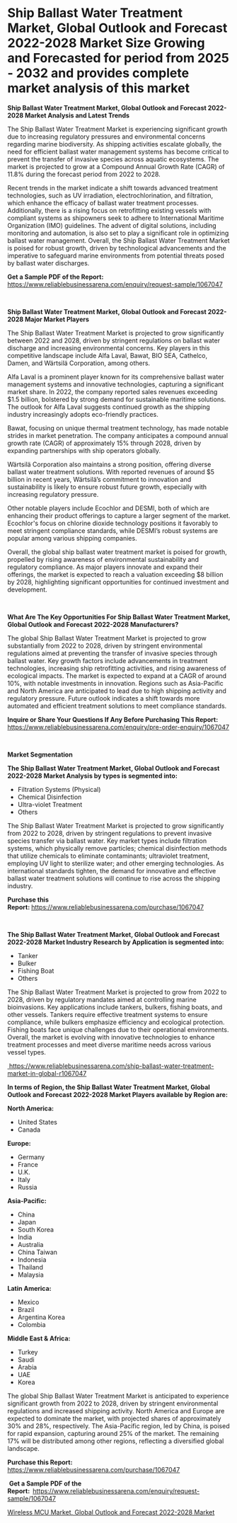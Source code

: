 <p><h1>Ship Ballast Water Treatment Market, Global Outlook and Forecast 2022-2028 Market Size Growing and Forecasted for period from 2025 - 2032 and provides complete market analysis of this market</h1></p><p><strong>Ship Ballast Water Treatment Market, Global Outlook and Forecast 2022-2028 Market Analysis and Latest Trends</strong></p>
<p><p>The Ship Ballast Water Treatment Market is experiencing significant growth due to increasing regulatory pressures and environmental concerns regarding marine biodiversity. As shipping activities escalate globally, the need for efficient ballast water management systems has become critical to prevent the transfer of invasive species across aquatic ecosystems. The market is projected to grow at a Compound Annual Growth Rate (CAGR) of 11.8% during the forecast period from 2022 to 2028.</p><p>Recent trends in the market indicate a shift towards advanced treatment technologies, such as UV irradiation, electrochlorination, and filtration, which enhance the efficacy of ballast water treatment processes. Additionally, there is a rising focus on retrofitting existing vessels with compliant systems as shipowners seek to adhere to International Maritime Organization (IMO) guidelines. The advent of digital solutions, including monitoring and automation, is also set to play a significant role in optimizing ballast water management. Overall, the Ship Ballast Water Treatment Market is poised for robust growth, driven by technological advancements and the imperative to safeguard marine environments from potential threats posed by ballast water discharges.</p></p>
<p><strong>Get a Sample PDF of the Report:&nbsp;</strong> <a href="https://www.reliablebusinessarena.com/enquiry/request-sample/1067047?utm_campaign=2383&utm_medium=2&utm_source=Github&utm_content=ia&utm_term=21032025&utm_id=ship-ballast-water-treatment-market-global-outlook-and-forecast-2022-2028">https://www.reliablebusinessarena.com/enquiry/request-sample/1067047</a></p>
<p>&nbsp;</p>
<p><strong>Ship Ballast Water Treatment Market, Global Outlook and Forecast 2022-2028 Major Market Players</strong></p>
<p><p>The Ship Ballast Water Treatment Market is projected to grow significantly between 2022 and 2028, driven by stringent regulations on ballast water discharge and increasing environmental concerns. Key players in this competitive landscape include Alfa Laval, Bawat, BIO SEA, Cathelco, Damen, and Wärtsilä Corporation, among others.</p><p>Alfa Laval is a prominent player known for its comprehensive ballast water management systems and innovative technologies, capturing a significant market share. In 2022, the company reported sales revenues exceeding $1.5 billion, bolstered by strong demand for sustainable maritime solutions. The outlook for Alfa Laval suggests continued growth as the shipping industry increasingly adopts eco-friendly practices.</p><p>Bawat, focusing on unique thermal treatment technology, has made notable strides in market penetration. The company anticipates a compound annual growth rate (CAGR) of approximately 15% through 2028, driven by expanding partnerships with ship operators globally.</p><p>Wärtsilä Corporation also maintains a strong position, offering diverse ballast water treatment solutions. With reported revenues of around $5 billion in recent years, Wärtsilä’s commitment to innovation and sustainability is likely to ensure robust future growth, especially with increasing regulatory pressure.</p><p>Other notable players include Ecochlor and DESMI, both of which are enhancing their product offerings to capture a larger segment of the market. Ecochlor's focus on chlorine dioxide technology positions it favorably to meet stringent compliance standards, while DESMI’s robust systems are popular among various shipping companies.</p><p>Overall, the global ship ballast water treatment market is poised for growth, propelled by rising awareness of environmental sustainability and regulatory compliance. As major players innovate and expand their offerings, the market is expected to reach a valuation exceeding $8 billion by 2028, highlighting significant opportunities for continued investment and development.</p></p>
<p>&nbsp;</p>
<p><strong>What Are The Key Opportunities For Ship Ballast Water Treatment Market, Global Outlook and Forecast 2022-2028 Manufacturers?</strong></p>
<p><p>The global Ship Ballast Water Treatment Market is projected to grow substantially from 2022 to 2028, driven by stringent environmental regulations aimed at preventing the transfer of invasive species through ballast water. Key growth factors include advancements in treatment technologies, increasing ship retrofitting activities, and rising awareness of ecological impacts. The market is expected to expand at a CAGR of around 10%, with notable investments in innovation. Regions such as Asia-Pacific and North America are anticipated to lead due to high shipping activity and regulatory pressure. Future outlook indicates a shift towards more automated and efficient treatment solutions to meet compliance standards.</p></p>
<p><strong>Inquire or Share Your Questions If Any Before Purchasing This Report:</strong> <a href="https://www.reliablebusinessarena.com/enquiry/pre-order-enquiry/1067047?utm_campaign=2383&utm_medium=2&utm_source=Github&utm_content=ia&utm_term=21032025&utm_id=ship-ballast-water-treatment-market-global-outlook-and-forecast-2022-2028">https://www.reliablebusinessarena.com/enquiry/pre-order-enquiry/1067047</a></p>
<p>&nbsp;</p>
<p><strong>Market Segmentation</strong></p>
<p><strong>The Ship Ballast Water Treatment Market, Global Outlook and Forecast 2022-2028 Market Analysis by types is segmented into:</strong></p>
<p><ul><li>Filtration Systems (Physical)</li><li>Chemical Disinfection</li><li>Ultra-violet Treatment</li><li>Others</li></ul></p>
<p><p>The Ship Ballast Water Treatment Market is projected to grow significantly from 2022 to 2028, driven by stringent regulations to prevent invasive species transfer via ballast water. Key market types include filtration systems, which physically remove particles; chemical disinfection methods that utilize chemicals to eliminate contaminants; ultraviolet treatment, employing UV light to sterilize water; and other emerging technologies. As international standards tighten, the demand for innovative and effective ballast water treatment solutions will continue to rise across the shipping industry.</p></p>
<p><strong>Purchase this Report:&nbsp;</strong><a href="https://www.reliablebusinessarena.com/purchase/1067047?utm_campaign=2383&utm_medium=2&utm_source=Github&utm_content=ia&utm_term=21032025&utm_id=ship-ballast-water-treatment-market-global-outlook-and-forecast-2022-2028">https://www.reliablebusinessarena.com/purchase/1067047</a></p>
<p>&nbsp;</p>
<p><strong>The Ship Ballast Water Treatment Market, Global Outlook and Forecast 2022-2028 Market Industry Research by Application is segmented into:</strong></p>
<p><ul><li>Tanker</li><li>Bulker</li><li>Fishing Boat</li><li>Others</li></ul></p>
<p><p>The Ship Ballast Water Treatment Market is projected to grow from 2022 to 2028, driven by regulatory mandates aimed at controlling marine bioinvasions. Key applications include tankers, bulkers, fishing boats, and other vessels. Tankers require effective treatment systems to ensure compliance, while bulkers emphasize efficiency and ecological protection. Fishing boats face unique challenges due to their operational environments. Overall, the market is evolving with innovative technologies to enhance treatment processes and meet diverse maritime needs across various vessel types.</p></p>
<p><a href="https://www.reliablebusinessarena.com/ship-ballast-water-treatment-market-in-global-r1067047?utm_campaign=2383&utm_medium=2&utm_source=Github&utm_content=ia&utm_term=21032025&utm_id=ship-ballast-water-treatment-market-global-outlook-and-forecast-2022-2028">&nbsp;https://www.reliablebusinessarena.com/ship-ballast-water-treatment-market-in-global-r1067047</a></p>
<p><strong>In terms of Region, the Ship Ballast Water Treatment Market, Global Outlook and Forecast 2022-2028 Market Players available by Region are:</strong></p>
<p>
    <p> <strong> North America: </strong>
        <ul>
            <li>United States</li>
            <li>Canada</li>
        </ul>
        </p> 
    <p> <strong> Europe: </strong>
        <ul>
            <li>Germany</li>
            <li>France</li>
            <li>U.K.</li>
            <li>Italy</li>
            <li>Russia</li>
        </ul>
        </p> 
    <p> <strong> Asia-Pacific: </strong>
        <ul>
            <li>China</li>
            <li>Japan</li>
            <li>South Korea</li>
            <li>India</li>
            <li>Australia</li>
            <li>China Taiwan</li>
            <li>Indonesia</li>
            <li>Thailand</li>
            <li>Malaysia</li>
        </ul>
        </p> 
    <p> <strong> Latin America: </strong>
        <ul>
            <li>Mexico</li>
            <li>Brazil</li>
            <li>Argentina Korea</li>
            <li>Colombia</li>
        </ul>
        </p> 
    <p> <strong> Middle East & Africa: </strong>
        <ul>
            <li>Turkey</li>
            <li>Saudi</li>
            <li>Arabia</li>
            <li>UAE</li>
            <li>Korea</li>
        </ul>
    </p>
    </p>
<p><p>The global Ship Ballast Water Treatment Market is anticipated to experience significant growth from 2022 to 2028, driven by stringent environmental regulations and increased shipping activity. North America and Europe are expected to dominate the market, with projected shares of approximately 30% and 28%, respectively. The Asia-Pacific region, led by China, is poised for rapid expansion, capturing around 25% of the market. The remaining 17% will be distributed among other regions, reflecting a diversified global landscape.</p></p>
<p><strong>Purchase this Report: </strong><a href="https://www.reliablebusinessarena.com/purchase/1067047?utm_campaign=2383&utm_medium=2&utm_source=Github&utm_content=ia&utm_term=21032025&utm_id=ship-ballast-water-treatment-market-global-outlook-and-forecast-2022-2028">https://www.reliablebusinessarena.com/purchase/1067047</a></p>
<p>&nbsp;<strong>Get a Sample PDF of the Report:&nbsp;&nbsp;</strong><a href="https://www.reliablebusinessarena.com/enquiry/request-sample/1067047?utm_campaign=2383&utm_medium=2&utm_source=Github&utm_content=ia&utm_term=21032025&utm_id=ship-ballast-water-treatment-market-global-outlook-and-forecast-2022-2028">https://www.reliablebusinessarena.com/enquiry/request-sample/1067047</a></p>
<p><strong></strong></p>
<p><p><a href="https://github.com/careymartta6/Market-Research-Report-List-1/blob/main/wireless-mcu-market-global-outlook-and-forecast-2022-2028-market.md?utm_campaign=2383&utm_medium=2&utm_source=Github&utm_content=ia&utm_term=21032025&utm_id=ship-ballast-water-treatment-market-global-outlook-and-forecast-2022-2028">Wireless MCU Market, Global Outlook and Forecast 2022-2028 Market</a></p></p>